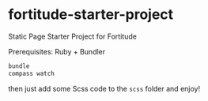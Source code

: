 fortitude-starter-project
=========================

Static Page Starter Project for Fortitude

Prerequisites: Ruby + Bundler


``` bash
bundle
compass watch
```

then just add some Scss code to the `scss` folder and enjoy!
